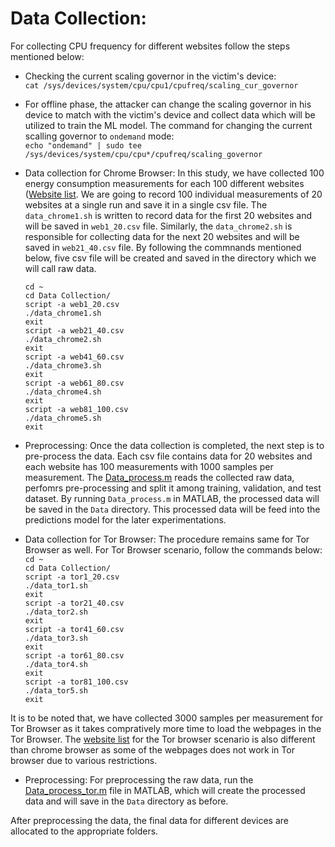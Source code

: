 # Data Collection:

For collecting CPU frequency for different websites follow the steps mentioned below:<br/>
- Checking the current scaling governor in the victim's device: <br/>
`cat /sys/devices/system/cpu/cpu1/cpufreq/scaling_cur_governor` <br/>
- For offline phase, the attacker can change the scaling governor in his device to match with the victim's device and collect data which will be utilized to train the ML model. The command for changing the current scalling governor to `ondemand` mode: <br/>
`echo "ondemand" | sudo tee /sys/devices/system/cpu/cpu*/cpufreq/scaling_governor`<br/>
- Data collection for Chrome Browser: In this study, we have collected 100 energy consumption measurements for each 100 different websites ([Website list]((https://github.com/Diptakuet/DF-SCA-Dynamic-Frequency-Side-Channel-Attacks-are-Practical/blob/main/Data%20Collection/website_list_google_chrome.txt)). We are going to record 100 individual measurements of 20 websites at a single run and save it in a single csv file. The `data_chrome1.sh` is written to record data for the first 20 websites and will be saved in `web1_20.csv` file. Similarly, the `data_chrome2.sh` is responsible for collecting data for the next 20 websites and will be saved in `web21_40.csv` file. By following the commnands mentioned below, five csv file will be created and saved in the directory which we will call raw data. 

  `cd ~`<br/>
  `cd Data Collection/`<br/>
  `script -a web1_20.csv`<br/>
  `./data_chrome1.sh`<br/> 
  `exit`<br/> 
  `script -a web21_40.csv`<br/>
  `./data_chrome2.sh`<br/> 
  `exit`<br/>
  `script -a web41_60.csv`<br/>
  `./data_chrome3.sh`<br/> 
  `exit`<br/>
  `script -a web61_80.csv`<br/>
  `./data_chrome4.sh`<br/> 
  `exit`<br/>
  `script -a web81_100.csv`<br/>
  `./data_chrome5.sh`<br/> 
  `exit`<br/>

- Preprocessing: Once the data collection is completed, the next step is to pre-process the data. Each csv file contains data for 20 websites and each website has 100 measurements with 1000 samples per measurement. The [Data_process.m](https://github.com/Diptakuet/DF-SCA-Dynamic-Frequency-Side-Channel-Attacks-are-Practical/blob/main/Data_Collection/Data_process.m) reads the collected raw data, perfomrs pre-processing and split it among training, validation, and test dataset.
By running `Data_process.m` in MATLAB, the processed data will be saved in the `Data` directory. This processed data will be feed into the predictions model for the later experimentations.

- Data collection for Tor Browser:
The procedure remains same for Tor Browser as well. For Tor Browser scenario, follow the commands below: <br/>
  `cd ~`<br/>
  `cd Data Collection/`<br/>
  `script -a tor1_20.csv`<br/>
  `./data_tor1.sh`<br/> 
  `exit`<br/> 
  `script -a tor21_40.csv`<br/>
  `./data_tor2.sh`<br/> 
  `exit`<br/>
  `script -a tor41_60.csv`<br/>
  `./data_tor3.sh`<br/> 
  `exit`<br/>
  `script -a tor61_80.csv`<br/>
  `./data_tor4.sh`<br/> 
  `exit`<br/>
  `script -a tor81_100.csv`<br/>
  `./data_tor5.sh`<br/> 
  `exit`<br/>

It is to be noted that, we have collected 3000 samples per measurement for Tor Browser as it takes compratively more time to load the webpages in the Tor Browser. The [website list](https://github.com/Diptakuet/DF-SCA-Dynamic-Frequency-Side-Channel-Attacks-are-Practical/blob/main/Data_Collection/website_list_tor.txt) for the Tor browser scenario is also different than chrome browser as some of the webpages does not work in Tor browser due to various restrictions. 

- Preprocessing: For preprocessing the raw data, run the  [Data_process_tor.m](https://github.com/Diptakuet/DF-SCA-Dynamic-Frequency-Side-Channel-Attacks-are-Practical/blob/main/Data_Collection/Data_process%20_tor.m) file in MATLAB, which will create the processed data and will save in the `Data` directory as before.


After preprocessing the data, the final data for different devices are allocated to the appropriate folders.
